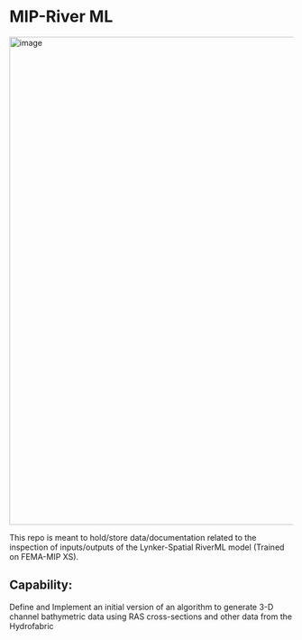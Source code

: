 # MIP-River ML

<img width="1505" height="865" alt="image" src="https://github.com/user-attachments/assets/8e7d4cf5-89fe-43e9-aba2-13223cfe521f" />

This repo is meant to hold/store data/documentation related to the inspection of inputs/outputs of the Lynker-Spatial RiverML model (Trained on FEMA-MIP XS). 

## Capability:
Define and Implement an initial version of an algorithm to generate 3-D channel bathymetric data using RAS cross-sections and other data from the Hydrofabric
